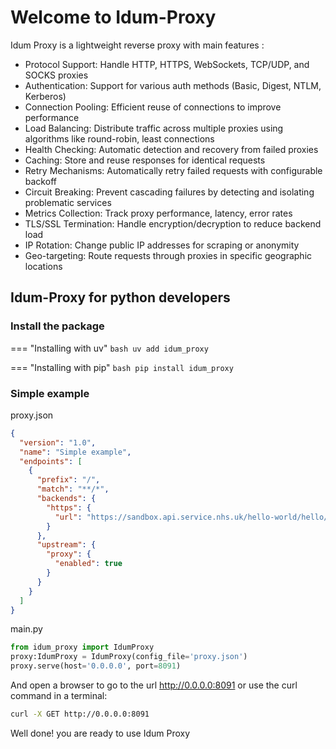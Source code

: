 # Welcome to Idum-Proxy

Idum Proxy is a lightweight reverse proxy with main features :

- Protocol Support: Handle HTTP, HTTPS, WebSockets, TCP/UDP, and SOCKS proxies
- Authentication: Support for various auth methods (Basic, Digest, NTLM, Kerberos)
- Connection Pooling: Efficient reuse of connections to improve performance
- Load Balancing: Distribute traffic across multiple proxies using algorithms like round-robin, least connections
- Health Checking: Automatic detection and recovery from failed proxies
- Caching: Store and reuse responses for identical requests
- Retry Mechanisms: Automatically retry failed requests with configurable backoff
- Circuit Breaking: Prevent cascading failures by detecting and isolating problematic services
- Metrics Collection: Track proxy performance, latency, error rates
- TLS/SSL Termination: Handle encryption/decryption to reduce backend load
- IP Rotation: Change public IP addresses for scraping or anonymity
- Geo-targeting: Route requests through proxies in specific geographic locations

## Idum-Proxy for python developers

### Install the package

=== "Installing with uv"
    ```bash
    uv add idum_proxy
    ```

=== "Installing with pip"
    ```bash
    pip install idum_proxy
    ```

### Simple example

proxy.json
```json
{
  "version": "1.0",
  "name": "Simple example",
  "endpoints": [
    {
      "prefix": "/",
      "match": "**/*",
      "backends": {
        "https": {
          "url": "https://sandbox.api.service.nhs.uk/hello-world/hello/world$"
        }
      },
      "upstream": {
        "proxy": {
          "enabled": true
        }
      }
    }
  ]
}
```

main.py
```python
from idum_proxy import IdumProxy
proxy:IdumProxy = IdumProxy(config_file='proxy.json')
proxy.serve(host='0.0.0.0', port=8091)
```

And open a browser to go to the url http://0.0.0.0:8091
or use the curl command in a terminal:
```bash
curl -X GET http://0.0.0.0:8091
```

Well done! you are ready to use Idum Proxy